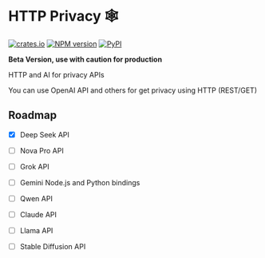 # HTTP Privacy 🕸️

[![crates.io](https://img.shields.io/crates/v/privacy_http_sdk)](https://crates.io/crates/privacy_http_sdk)
[![NPM version](https://img.shields.io/npm/v/http-privacy-js.svg)](https://npmjs.org/package/http-privacy-js)
[![PyPI](https://img.shields.io/pypi/v/http-privacy-sdk.svg)](https://pypi.org/project/http-privacy-sdk)


**Beta Version, use with caution for production**

HTTP and AI for privacy APIs

You can use OpenAI API and others for get privacy using HTTP (REST/GET)

## Roadmap

- [x] Deep Seek API
- [ ] Nova Pro API
- [ ] Grok API
- [ ] Gemini Node.js and Python bindings
- [ ] Qwen API
- [ ] Claude API
- [ ] Llama API
- [ ] Stable Diffusion API

